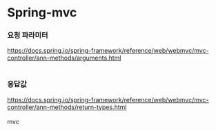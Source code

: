 # Spring-mvc
### 요청 파라미터
https://docs.spring.io/spring-framework/reference/web/webmvc/mvc-controller/ann-methods/arguments.html<br><br>
### 응답값
https://docs.spring.io/spring-framework/reference/web/webmvc/mvc-controller/ann-methods/return-types.html<br><br>
mvc
